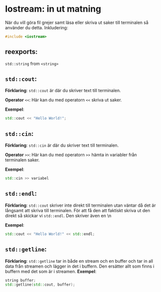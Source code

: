 # Iostream: in ut matning
När du vill göra fil grejer samt läsa eller skriva ut saker till terminalen så använder du detta.
Inkludering:
```cpp
#include <iostream>
```

## reexports:
`std::string` from `<string>`

## `std::cout`:

__Förklaring__:
`std::cout` är där du skriver text till terminalen.

__Operator__ `<<`:
Här kan du med operatorn `<<` skriva ut saker.

__Exempel__:
```cpp
std::cout << "Hello World!";
```

## `std::cin`:

__Förklaring__:
`std::cin` är där du skriver text till terminalen.

__Operator__ `>>`:
Här kan du med operatorn `>>` hämta in variabler från terminalen saker.

__Exempel__:
```cpp
std::cin >> variabel
```


## `std::endl`:

__Förklaring__:
`std::cout` skriver inte direkt till terminalen utan väntar då det är långsamt att skriva till terminalen.
För att få den att faktiskt skriva ut den direkt så skickar vi `std::endl`.
Den skriver även en \n

__Exempel__:
```cpp
std::cout << "Hello World!" << std::endl;
```


## `std::getline`:

__Förklaring__:
`std::getline` tar in både en stream och en buffer och tar in all data från streamen och lägger in det i buffern.
Den ersätter allt som finns i buffern med det som är i streamen.
__Exempel__:
```cpp
string buffer;
std::getline(std::cout, buffer);
```

